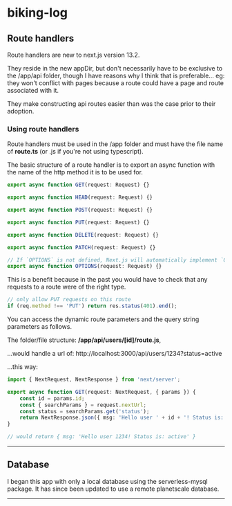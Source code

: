# biking-log

## Route handlers

Route handlers are new to next.js version 13.2.

They reside in the new appDir, but don't necessarily have to be exclusive to the /app/api folder, though I have reasons why I think that is preferable... eg: they won't conflict with pages because a route could have a page and route associated with it.

They make constructing api routes easier than was the case prior to their adoption.

### Using route handlers

Route handlers must be used in the /app folder and must have the file name of **route.ts** (or .js if you're not using typescript).

The basic structure of a route handler is to export an async function with the name of the http method it is to be used for.

```ts
export async function GET(request: Request) {}

export async function HEAD(request: Request) {}

export async function POST(request: Request) {}

export async function PUT(request: Request) {}

export async function DELETE(request: Request) {}

export async function PATCH(request: Request) {}

// If `OPTIONS` is not defined, Next.js will automatically implement `OPTIONS` and  set the appropriate Response `Allow` header depending on the other methods defined in the route handler.
export async function OPTIONS(request: Request) {}
```

This is a benefit because in the past you would have to check that any requests to a route were of the right type.

```ts
// only allow PUT requests on this route
if (req.method !== 'PUT') return res.status(401).end();
```

You can access the dynamic route parameters and the query string parameters as follows.

The folder/file structure: **/app/api/users/[id]/route.js**,

...would handle a url of: http://localhost:3000/api/users/1234?status=active

...this way:

```ts
import { NextRequest, NextResponse } from 'next/server';

export async function GET(request: NextRequest, { params }) {
    const id = params.id;
    const { searchParams } = request.nextUrl;
    const status = searchParams.get('status');
    return NextResponse.json({ msg: 'Hello user ' + id + '! Status is: ' + status + '.' });
}

// would return { msg: 'Hello user 1234! Status is: active' }
```

---

## Database

I began this app with only a local database using the serverless-mysql package. It has since been updated to use a remote planetscale database.

---
